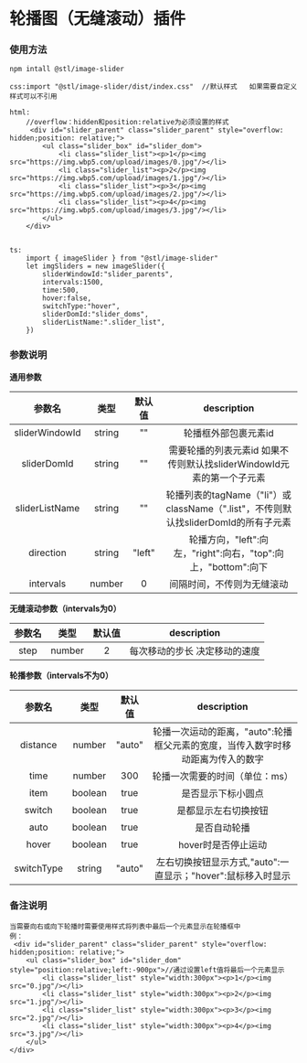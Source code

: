 # 轮播图（无缝滚动）插件

### 使用方法
```
npm intall @stl/image-slider

css:import "@stl/image-slider/dist/index.css"  //默认样式   如果需要自定义样式可以不引用

html:
    //overflow：hidden和position:relative为必须设置的样式
     <div id="slider_parent" class="slider_parent" style="overflow: hidden;position: relative;">
        <ul class="slider_box" id="slider_dom">
            <li class="slider_list"><p>1</p><img src="https://img.wbp5.com/upload/images/0.jpg"/></li>
            <li class="slider_list"><p>2</p><img src="https://img.wbp5.com/upload/images/1.jpg"/></li>
            <li class="slider_list"><p>3</p><img src="https://img.wbp5.com/upload/images/2.jpg"/></li>
            <li class="slider_list"><p>4</p><img src="https://img.wbp5.com/upload/images/3.jpg"/></li>        
        </ul>
    </div>


ts:
    import { imageSlider } from "@stl/image-slider"
    let imgSliders = new imageSlider({
        sliderWindowId:"slider_parents",
        intervals:1500,
        time:500,
        hover:false,
        switchType:"hover",
        sliderDomId:"slider_doms",
        sliderListName:".slider_list",
    })
```

### 参数说明
**通用参数**

|  参数名         |  类型     |  默认值    |  description               |
| :----------:  | :-------: |  :--------: |  :-----------------------:  |
| sliderWindowId  | string |  "" |  轮播框外部包裹元素id  |
| sliderDomId  | string |  "" |  需要轮播的列表元素id 如果不传则默认找sliderWindowId元素的第一个子元素  |
| sliderListName  | string |  "" |  轮播列表的tagName（"li"）或className（".list"，不传则默认找sliderDomId的所有子元素  |
| direction  | string |  "left" |  轮播方向，"left":向左，"right":向右，"top":向上，"bottom":向下  |
| intervals  | number |  0 |  间隔时间，不传则为无缝滚动  |

**无缝滚动参数（intervals为0）**

|  参数名         |  类型     |  默认值    |  description               |
| :----------:  | :-------: |  :--------: |  :-----------------------:  |
|  step         |  number     |  2    |  每次移动的步长 决定移动的速度    |

**轮播参数（intervals不为0）**

|  参数名         |  类型     |  默认值    |  description               |
| :----------:  | :-------: |  :--------: |  :-----------------------:  |
|  distance  |  number     |  "auto"    |  轮播一次运动的距离，"auto":轮播框父元素的宽度，当传入数字时移动距离为传入的数字 |
|  time         |  number     |  300    |  轮播一次需要的时间（单位：ms）  |
|  item         |  boolean     |  true    |  是否显示下标小圆点    |
|  switch         |  boolean     |  true    |  是都显示左右切换按钮    |
|  auto         |  boolean     |  true    |  是否自动轮播    |
|  hover         |  boolean     |  true    |  hover时是否停止运动    |
|  switchType         |  string     |  "auto"    |  左右切换按钮显示方式,"auto":一直显示；"hover":鼠标移入时显示    |

### 备注说明
```
当需要向右或向下轮播时需要使用样式将列表中最后一个元素显示在轮播框中
例：
 <div id="slider_parent" class="slider_parent" style="overflow: hidden;position: relative;">
    <ul class="slider_box" id="slider_dom" style="position:relative;left:-900px">//通过设置left值将最后一个元素显示
        <li class="slider_list" style="width:300px"><p>1</p><img src="0.jpg"/></li>
        <li class="slider_list" style="width:300px"><p>2</p><img src="1.jpg"/></li>
        <li class="slider_list" style="width:300px"><p>3</p><img src="2.jpg"/></li>
        <li class="slider_list" style="width:300px"><p>4</p><img src="3.jpg"/></li>      
    </ul>
</div>
```